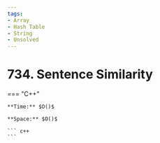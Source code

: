 ```yaml
---
tags:
- Array
- Hash Table
- String
- Unsolved
---
```



# 734. Sentence Similarity

=== "C++"

    **Time:** $O()$

    **Space:** $O()$

    ``` c++
    ```